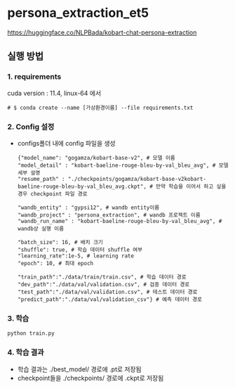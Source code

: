 # persona_extraction_et5

https://huggingface.co/NLPBada/kobart-chat-persona-extraction

## 실행 방법

### 1. requirements
cuda version : 11.4, linux-64 에서
```
# $ conda create --name [가상환경이름] --file requirements.txt
```

### 2. Config 설정
- configs폴더 내에 config 파일을 생성
  ```
  {"model_name": "gogamza/kobart-base-v2", # 모델 이름
  "model_detail" : "kobart-baeline-rouge-bleu-by-val_bleu_avg", # 모델 세부 설명
  "resume_path" : "./checkpoints/gogamza/kobart-base-v2kobart-baeline-rouge-bleu-by-val_bleu_avg.ckpt", # 만약 학습을 이어서 하고 싶을 경우 checkpoint 파일 경로

  "wandb_entity" : "gypsi12", # wandb entity이름
  "wandb_project" : "persona_extraction", # wandb 프로젝트 이름
  "wandb_run_name" : "kobart-baeline-rouge-bleu-by-val_bleu_avg", # wandb상 실행 이름
  
  "batch_size": 16, # 배치 크기
  "shuffle": true, # 학습 데이터 shuffle 여부
  "learning_rate":1e-5, # learning rate
  "epoch": 10, # 최대 epoch
  
  "train_path":"./data/train/train.csv", # 학습 데이터 경로
  "dev_path":"./data/val/validation.csv", # 검증 데이터 경로
  "test_path":"./data/val/validation.csv", # 테스트 데이터 경로
  "predict_path":"./data/val/validation_csv"} # 예측 데이터 경로
  ```

### 3. 학습
```
python train.py
```

### 4. 학습 결과
- 학습 결과는 ./best_model/ 경로에 .pt로 저장됨
- checkpoint들을 ./checkpoints/ 경로에 .ckpt로 저장됨
